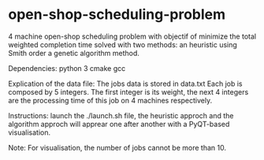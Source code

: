 # open-shop-scheduling-problem
4 machine open-shop scheduling problem with objectif of minimize the total weighted completion time solved with two methods:
  an heuristic using Smith order 
  a genetic algorithm method.


Dependencies:
  python 3
  cmake
  gcc

Explication of the data file:
The jobs data is stored in data.txt
Each job is composed by 5 integers. The first integer is its weight, the next 4 integers are the processing time of this job on 4 machines respectively.



Instructions:
launch the ./launch.sh file, the heuristic approch and the algorithm approch will apprear one after another with a PyQT-based visualisation.

Note:
For visualisation, the number of jobs cannot be more than 10.
